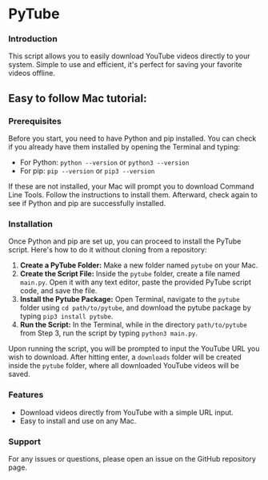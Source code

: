 # PyTube

### Introduction
This script allows you to easily download YouTube videos directly to your system. Simple to use and efficient, it's perfect for saving your favorite videos offline.


## Easy to follow Mac tutorial:

### Prerequisites
Before you start, you need to have Python and pip installed. You can check if you already have them installed by opening the Terminal and typing:

- For Python: `python --version` or `python3 --version`
- For pip: `pip --version` or `pip3 --version`

If these are not installed, your Mac will prompt you to download Command Line Tools. Follow the instructions to install them. Afterward, check again to see if Python and pip are successfully installed.

### Installation
Once Python and pip are set up, you can proceed to install the PyTube script. Here's how to do it without cloning from a repository:

1. **Create a PyTube Folder:** Make a new folder named `pytube` on your Mac.
2. **Create the Script File:** Inside the `pytube` folder, create a file named `main.py`. Open it with any text editor, paste the provided PyTube script code, and save the file.
3. **Install the Pytube Package:** Open Terminal, navigate to the `pytube` folder using `cd path/to/pytube`, and download the pytube package by typing `pip3 install pytube`.
4. **Run the Script:** In the Terminal, while in the directory `path/to/pytube` from Step 3, run the script by typing `python3 main.py`.

Upon running the script, you will be prompted to input the YouTube URL you wish to download. After hitting enter, a `downloads` folder will be created inside the `pytube` folder, where all downloaded YouTube videos will be saved.

### Features
- Download videos directly from YouTube with a simple URL input.
- Easy to install and use on any Mac.

### Support
For any issues or questions, please open an issue on the GitHub repository page.
